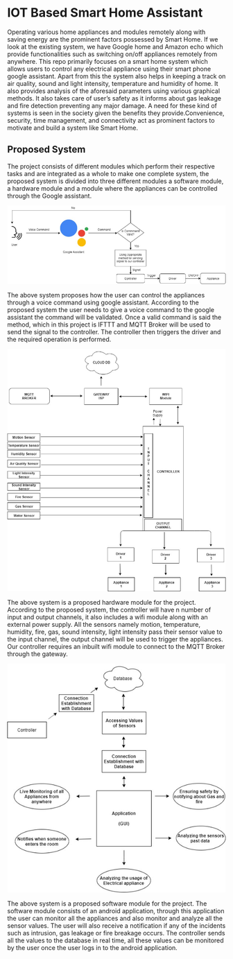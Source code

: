 # IOT Based Smart Home Assistant
Operating various home appliances and modules remotely along with saving energy are the prominent factors possessed by Smart Home. If we look at the existing system, we have Google home and Amazon echo which provide functionalities such as switching on/off appliances remotely from anywhere.
This repo primarily focuses on a smart home system which allows users to control any electrical appliance using their smart phone google assistant. Apart from this the system also helps in keeping a track on air quality, sound and light intensity, temperature and humidity of home. 
It also provides analysis of the aforesaid parameters using various graphical methods. It also takes care of user’s safety as it informs about gas leakage and fire detection preventing any major damage.
A need for these kind of systems is seen in the society given the benefits they provide.Convenience, security, time management, and connectivity act as prominent factors to motivate and build a system like Smart Home.

## Proposed System
The project consists of different modules which perform their respective tasks and are integrated as a whole to make one complete system, the proposed system is divided into three different modules a software module, 
a hardware module and a module where the appliances can be controlled through the Google assistant.

![](img/propose1.jpg)

The above system proposes how the user can control the appliances through a voice command using google assistant. According to the proposed system the user needs to give a voice command to the google assistant the command will be validated. Once a valid command is said the method, which in this project is IFTTT and MQTT Broker will be used to send the signal to the controller. The controller then triggers the driver and the required operation is performed.

![](img/propose2.jpeg)

The above system is a proposed hardware module for the project. According to the proposed system, the controller will have n number of input and output channels, it also includes a wifi module along with an external power supply. All the sensors namely motion, temperature, humidity, fire, gas, sound intensity, light intensity pass their sensor value to the input channel, the output channel will be used to trigger the appliances. Our controller requires an inbuilt wifi module to connect to the MQTT Broker through the gateway.

![](img/propose3.jpeg)

The above system is a proposed software module for the project. The software module consists of an android application, through this application the user can monitor all the appliances and also monitor and analyze all the sensor values. The user will also receive a notification if any of the incidents such as intrusion, gas leakage or fire breakage occurs. The controller sends all the values to the database in real time, all these values can be monitored by the user once the user logs in to the android application.
